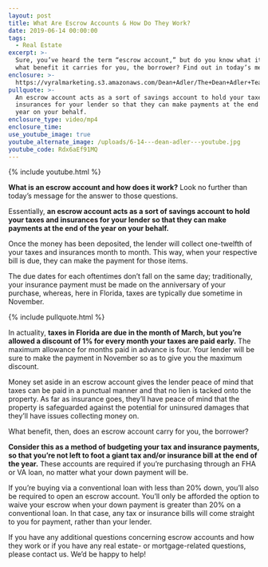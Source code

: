 ```yaml
---
layout: post
title: What Are Escrow Accounts & How Do They Work?
date: 2019-06-14 00:00:00
tags:
  - Real Estate
excerpt: >-
  Sure, you’ve heard the term “escrow account,” but do you know what it is and
  what benefit it carries for you, the borrower? Find out in today’s message.
enclosure: >-
  https://vyralmarketing.s3.amazonaws.com/Dean+Adler/The+Dean+Adler+Team-+What+Are+Escrow+Accounts+%26+How+Do+They+Work_.mp4
pullquote: >-
  An escrow account acts as a sort of savings account to hold your taxes and
  insurances for your lender so that they can make payments at the end of the
  year on your behalf.
enclosure_type: video/mp4
enclosure_time:
use_youtube_image: true
youtube_alternate_image: /uploads/6-14---dean-adler---youtube.jpg
youtube_code: Rdx6aEf91MQ
---
```


{% include youtube.html %}

**What is an escrow account and how does it work?** Look no further than today’s message for the answer to those questions.&nbsp;

Essentially, **an escrow account acts as a sort of savings account to hold your taxes and insurances for your lender so that they can make payments at the end of the year on your behalf.**

Once the money has been deposited, the lender will collect one-twelfth of your taxes and insurances month to month. This way, when your respective bill is due, they can make the payment for those items.

The due dates for each oftentimes don’t fall on the same day; traditionally, your insurance payment must be made on the anniversary of your purchase, whereas, here in Florida, taxes are typically due sometime in November. &nbsp;&nbsp;

{% include pullquote.html %}

In actuality, **taxes in Florida are due in the month of March, but you’re allowed a discount of 1% for every month your taxes are paid early.** The maximum allowance for months paid in advance is four. Your lender will be sure to make the payment in November so as to give you the maximum discount.&nbsp;

Money set aside in an escrow account gives the lender peace of mind that taxes can be paid in a punctual manner and that no lien is tacked onto the property. As far as insurance goes, they’ll have peace of mind that the property is safeguarded against the potential for uninsured damages that they’ll have issues collecting money on.&nbsp;

What benefit, then, does an escrow account carry for you, the borrower?&nbsp;

**Consider this as a method of budgeting your tax and insurance payments, so that you’re not left to foot a giant tax and/or insurance bill at the end of the year.** These accounts are required if you’re purchasing through an FHA or VA loan, no matter what your down payment will be.&nbsp;

If you’re buying via a conventional loan with less than 20% down, you’ll also be required to open an escrow account. You’ll only be afforded the option to waive your escrow when your down payment is greater than 20% on a conventional loan. In that case, any tax or insurance bills will come straight to you for payment, rather than your lender. &nbsp;&nbsp;

If you have any additional questions concerning escrow accounts and how they work or if you have any real estate- or mortgage-related questions, please contact us. We’d be happy to help\!